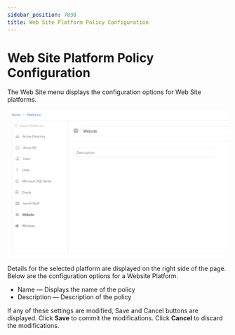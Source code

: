 ```yaml
---
sidebar_position: 7838
title: Web Site Platform Policy Configuration
---
```


# Web Site Platform Policy Configuration

The Web Site menu displays the configuration options for Web Site platforms.

![Website Platform Configuration](../../../../../../../../../static/images/PrivilegeSecure_4.2/Content/Resources/Images/PrivilegeSecure/AccessManagement/Admin/Policy/Platforms/Website.png "Website Platform Configuration")

Details for the selected platform are displayed on the right side of the page. Below are the configuration options for a Website Platform.

* Name — Displays the name of the policy
* Description — Description of the policy

If any of these settings are modified, Save and Cancel buttons are displayed. Click **Save** to commit the modifications. Click **Cancel** to discard the modifications.